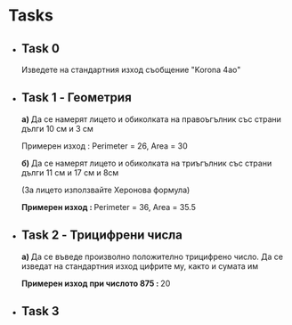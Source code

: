 **<h1>Tasks</h1>**
<ul>
  <li>
    <h2> Task 0 </h2>
    <p> Изведете на стандартния изход съобщение "Korona 4ao" </p>
  </li>
  <li>
    <h2> Task 1 - Геометрия </h2>
    <p> <strong> a) </strong> Да се намерят лицето и обиколката на правоъгълник със страни дълги 10 см и 3 см </p>
    <p> Примерен изход : Perimeter = 26, Area = 30 </p>
    <p> <strong> б) </strong>  Да се намерят лицето и обиколката на триъгълник със страни дълги 11 см и 17 см  и 8см </p>
    <p>(За лицето използвайте Херонова формула)</p>
    <p> <strong> Примерен изход : </strong> Perimeter = 36, Area = 35.5 </p>
  </li>
  <li>
    <h2> Task 2 - Трицифрени числа </h2>
    <p> <strong> a) </strong> Да се въведе произволно положително трицифрено число. Да се изведат на стандартния изход цифрите му, както и сумата им </p>
    <p> <strong> Примерен изход при числото 875 : </strong> 20 </p>
  </li>
  <li><h2>Task 3</h2></li>
</ul>
